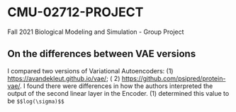 # CMU-02712-PROJECT

Fall 2021 Biological Modeling and Simulation - Group Project

## On the differences between VAE versions

I compared two versions of Variational Autoencoders: (1) https://avandekleut.github.io/vae/; (
2) https://github.com/psipred/protein-vae/. I found there were differences in how the authors interpreted the output of
the second linear layer in the Encoder. (1) determined this value to be `$$log(\sigma)$$`
